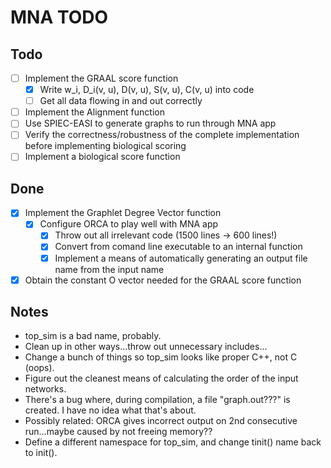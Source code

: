 # MNA TODO

## Todo

- [ ] Implement the GRAAL score function
  - [x] Write w_i, D_i(v, u), D(v, u), S(v, u), C(v, u) into code
  - [ ] Get all data flowing in and out correctly
- [ ] Implement the Alignment function
- [ ] Use SPIEC-EASI to generate graphs to run through MNA app
- [ ] Verify the correctness/robustness of the complete implementation before implementing biological scoring
- [ ] Implement a biological score function

## Done

- [x] Implement the Graphlet Degree Vector function
  - [x] Configure ORCA to play well with MNA app
    - [x] Throw out all irrelevant code (1500 lines -> 600 lines!)
    - [x] Convert from comand line executable to an internal function
    - [x] Implement a means of automatically generating an output file name from the input name
- [x] Obtain the constant O vector needed for the GRAAL score function

## Notes

- top_sim is a bad name, probably.
- Clean up in other ways...throw out unnecessary includes...
- Change a bunch of things so top_sim looks like proper C++, not C (oops).
- Figure out the cleanest means of calculating the order of the input networks.
- There's a bug where, during compilation, a file "graph.out???" is created. I have no idea what that's about.
- Possibly related: ORCA gives incorrect output on 2nd consecutive run...maybe caused by not freeing memory??
- Define a different namespace for top_sim, and change tinit() name back to init().
